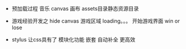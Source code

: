 - 预加载过程
  音乐
  canvas 画布
  assets目录静态资源目录

- 游戏经验开发之 hide
  canvas 游戏区域
  loading。。。
  开始游戏界面
  win or lose

- stylus 让css具有了 模块化功能 嵌套
  自动补全 更高效
  
